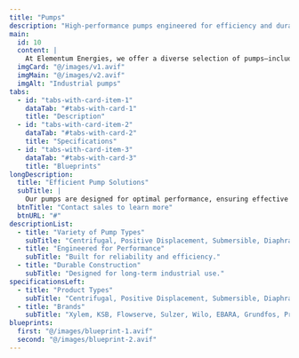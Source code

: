 ```yaml
---
title: "Pumps"
description: "High-performance pumps engineered for efficiency and durability."
main:
  id: 10
  content: |
    At Elementum Energies, we offer a diverse selection of pumps—including centrifugal, positive displacement, submersible, diaphragm, and screw pumps—designed to deliver reliable and efficient fluid movement in industrial applications.
  imgCard: "@/images/v1.avif"
  imgMain: "@/images/v2.avif"
  imgAlt: "Industrial pumps"
tabs:
  - id: "tabs-with-card-item-1"
    dataTab: "#tabs-with-card-1"
    title: "Description"
  - id: "tabs-with-card-item-2"
    dataTab: "#tabs-with-card-2"
    title: "Specifications"
  - id: "tabs-with-card-item-3"
    dataTab: "#tabs-with-card-3"
    title: "Blueprints"
longDescription:
  title: "Efficient Pump Solutions"
  subTitle: |
    Our pumps are designed for optimal performance, ensuring effective fluid transfer for a variety of industrial processes.
  btnTitle: "Contact sales to learn more"
  btnURL: "#"
descriptionList:
  - title: "Variety of Pump Types"
    subTitle: "Centrifugal, Positive Displacement, Submersible, Diaphragm, Screw Pumps."
  - title: "Engineered for Performance"
    subTitle: "Built for reliability and efficiency."
  - title: "Durable Construction"
    subTitle: "Designed for long-term industrial use."
specificationsLeft:
  - title: "Product Types"
    subTitle: "Centrifugal, Positive Displacement, Submersible, Diaphragm, Screw Pumps"
  - title: "Brands"
    subTitle: "Xylem, KSB, Flowserve, Sulzer, Wilo, EBARA, Grundfos, ProMinent"
blueprints:
  first: "@/images/blueprint-1.avif"
  second: "@/images/blueprint-2.avif"
---
```

